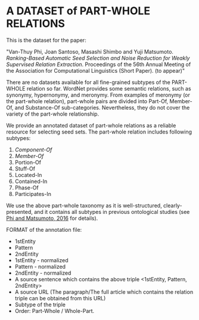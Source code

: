 # A DATASET of PART-WHOLE RELATIONS

This is the dataset for the paper:

"Van-Thuy Phi, Joan Santoso, Masashi Shimbo and Yuji Matsumoto. *Ranking-Based Automatic Seed Selection and Noise Reduction for Weakly Supervised Relation Extraction*. Proceedings of the 56th Annual Meeting of the Association for Computational Linguistics (Short Paper). (to appear)"

There are no datasets available for all fine-grained subtypes of the PART-WHOLE relation so far. WordNet provides some semantic relations, such as synonymy, hypernonymy, and meronymy. From examples of meronymy (or the part-whole relation), part-whole pairs are divided into Part-Of, Member-Of, and Substance-Of sub-categories. Nevertheless, they do not cover the variety of the part-whole relationship.

We provide an annotated dataset of part-whole relations as a reliable resource for selecting seed sets. The part-whole relation includes following subtypes:
1.	*Component-Of*
2.	*Member-Of*
3.	Portion-Of
4.	Stuff-Of
5.	Located-In
6.	Contained-In
7.	Phase-Of
8.	Participates-In

We use the above part-whole taxonomy as it is well-structured, clearly-presented, and it contains all subtypes in previous ontological studies (see [Phi and Matsumoto, 2016](http://www.aclweb.org/anthology/Y16-2015) for details).

FORMAT of the annotation file:
- 1stEntity
- Pattern
- 2ndEntity
- 1stEntity - normalized
- Pattern - normalized
- 2ndEntity - normalized
- A source sentence which contains the above triple <1stEntity, Pattern, 2ndEntity>
- A source URL (The paragraph/The full article which contains the relation triple can be obtained from this URL)
- Subtype of the triple
- Order: Part-Whole / Whole-Part.
